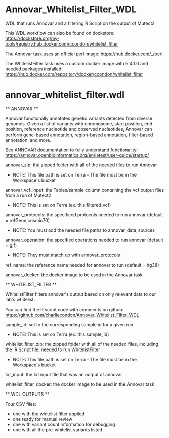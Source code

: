 # Annovar_Whitelist_Filter_WDL

WDL that runs Annovar and a filtering R Script on the output of Mutect2

This WDL workflow can also be found on dockstore: https://dockstore.org/my-tools/registry.hub.docker.com/ccondon/whitelist_filter

The Annovar task uses an official perl image: https://hub.docker.com/_/perl

The WhitelistFilter task uses a custom docker image with R 4.1.0 and needed packages installed: https://hub.docker.com/repository/docker/ccondon/whitelist_filter

# annovar_whitelist_filter.wdl

** ANNOVAR **

Annovar functionally annotates genetic variants detected from diverse genomes.
Given a list of variants with chromosome, start position, end position, reference nucleotide
and observed nucleotides, Annovar can perform gene-based annotation, region-based annotation,
filter-based annotation, and more.

See ANNOVAR documentation to fully understand functionality: https://annovar.openbioinformatics.org/en/latest/user-guide/startup/

annovar_zip: the zipped folder with all of the needed files to run Annovar
  - NOTE: This file path is set on Terra - The file must be in the Workspace's bucket

annovar_vcf_input: the Tables/sample column containing the vcf output files from a run of Mutect2
  - NOTE: This is set on Terra (ex. this.filtered_vcf)

annovar_protocols: the specificed protocols needed to run annovar (default = refGene,cosmic70)
  - NOTE: You must add the needed file paths to annovar_data_sources

annovar_operation: the specified operations needed to run annovar (default = g,f)
  - NOTE: They must match up with annovar_protocols

ref_name: the reference name needed for annovar to run (default = hg38)

annovar_docker: the docker image to be used in the Annovar task



** WHITELIST_FILTER **

WhitelistFilter filters annovar's output based on only relevant data to our lab's whitelist.

You can find the R script code with comments on github: https://github.com/charliecondon/Annovar_Whitelist_Filter_WDL

sample_id: set to the corresponding sample id for a given run
  - NOTE: This is set on Terra (ex. this.sample_id)

whitelist_filter_zip: the zipped folder with all of the needed files, including the .R Script file, needed to run WhitelistFilter
  - NOTE: This file path is set on Terra - The file must be in the Workspace's bucket

txt_input: the txt input file that was an output of annovar

whitelist_filter_docker: the docker image to be used in the Annovar task


** WDL OUTPUTS **

Four CSV files: 
  - one with the whitelist filter applied 
  - one ready for manual review
  - one with variant count information for debugging 
  - one with all the pre-whitelist variants listed
